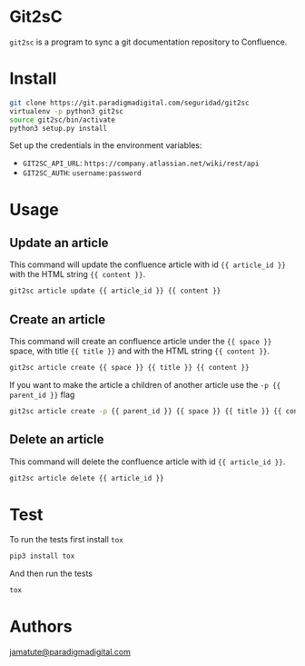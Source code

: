 # Git2sC

`git2sc` is a program to sync a git documentation repository to Confluence.

# Install

```bash
git clone https://git.paradigmadigital.com/seguridad/git2sc
virtualenv -p python3 git2sc
source git2sc/bin/activate
python3 setup.py install
```

Set up the credentials in the environment variables:

* `GIT2SC_API_URL`: `https://company.atlassian.net/wiki/rest/api`
* `GIT2SC_AUTH`: `username:password`

# Usage

## Update an article

This command will update the confluence article with id `{{ article_id }}` with
the HTML string `{{ content }}`.

```bash
git2sc article update {{ article_id }} {{ content }}
```

## Create an article

This command will create an confluence article under the `{{ space }}` space,
with title `{{ title }}` and with the HTML string `{{ content }}`.

```bash
git2sc article create {{ space }} {{ title }} {{ content }}
```

If you want to make the article a children of another article use the `-p {{
parent_id }}` flag

```bash
git2sc article create -p {{ parent_id }} {{ space }} {{ title }} {{ content }}
```

## Delete an article

This command will delete the confluence article with id `{{ article_id }}`.

```bash
git2sc article delete {{ article_id }}
```

# Test

To run the tests first install `tox`

```bash
pip3 install tox
```

And then run the tests

```bash
tox
```

# Authors

jamatute@paradigmadigital.com

